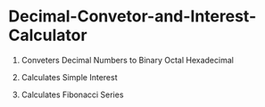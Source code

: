 # Decimal-Convetor-and-Interest-Calculator
1. Conveters Decimal Numbers to 
                                Binary 
                                Octal 
                                Hexadecimal
          
2. Calculates Simple Interest
3. Calculates Fibonacci Series
